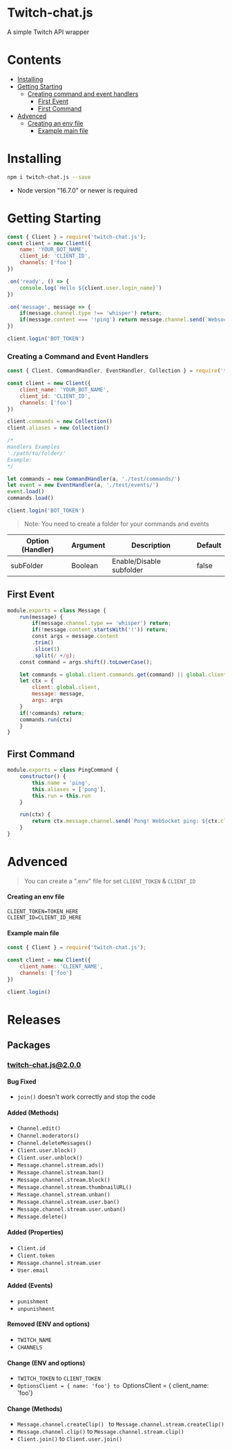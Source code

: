 # Twitch-chat.js
A simple Twitch API wrapper

# Contents

- [Installing](#installing)
- [Getting Starting](#getting-starting)
  - [Creating command and event handlers](#creating-a-command-and-event-handlers)
    - [First Event](#first-event)
    - [First Command](#first-command)
- [Advenced](#advenced)
  - [Creating an env file](#creating-an-env-file)
    - [Example main file](#example-main-file)
  

# Installing
```bash
npm i twitch-chat.js --save
```
- Node version "16.7.0" or newer is required

# Getting Starting
```js
const { Client } = require('twitch-chat.js');
const client = new Client({
	name: 'YOUR_BOT_NAME',
	client_id: 'CLIENT_ID',
	channels: ['foo']
})

.on('ready', () => {
	console.log(`Hello ${client.user.login_name}`)
})

.on('message', message => {
	if(message.channel.type !== 'whisper') return;
	if(message.content === '!ping') return message.channel.send(`Websocket: ${client.ping}ms`)
})

client.login('BOT_TOKEN')
```

### Creating a Command and Event Handlers
```js
const { Client, CommandHandler, EventHandler, Collection } = require('twitch-chat.js');

const client = new Client({
	client_name: 'YOUR_BOT_NAME',
	client_id: 'CLIENT_ID',
	channels: ['foo']
})

client.commands = new Collection()
client.aliases = new Collection()

/* 
Handlers Examples
'./path/to/folder/'
Example:
*/

let commands = new CommandHandler(a, './test/commands/')
let event = new EventHandler(a, './test/events/')
event.load()
commands.load()

client.login('BOT_TOKEN')
```
> Note: You need to create a folder for your commands and events

|   Option (Handler)  |   Argument   |    Description           |   Default   |
| ------------------- | ------------ | ------------------------ | ----------- |
| subFolder           |    Boolean   | Enable/Disable subfolder | false       |


## First Event
```js
module.exports = class Message {
	run(message) {
		if(message.channel.type == 'whisper') return;
		if(!message.content.startsWith('!')) return;
		const args = message.content
		.trim()
		.slice(1)
		.split(/ +/g);
	const command = args.shift().toLowerCase();    

	let commands = global.client.commands.get(command) || global.client.aliases.get(command)
	let ctx = {
		client: global.client,
		message: message,
		args: args
	}
	if(!commands) return;
	commands.run(ctx)
	}
}
```

## First Command
```js
module.exports = class PingCommand {
	constructor() {
		this.name = 'ping',
		this.aliases = ['pong'],
		this.run = this.run
	}

	run(ctx) {
		return ctx.message.channel.send(`Pong! WebSocket ping: ${ctx.client.ping}ms`)
	}
}
```

# Advenced

> You can create a ".env" file for set `CLIENT_TOKEN` & `CLIENT_ID`

#### Creating an env file

```env
CLIENT_TOKEN=TOKEN_HERE
CLIENT_ID=CLIENT_ID_HERE
```

#### Example main file

```js
const { Client } = require('twitch-chat.js');

const client = new Client({
	client_name: 'CLIENT_NAME',
	channels: ['foo']
})

client.login()
```

# Releases
## Packages
### twitch-chat.js@2.0.0
#### Bug Fixed
- `join()` doesn't work correctly and stop the code
#### Added (Methods)
- `Channel.edit()`
- `Channel.moderators()`
- `Channel.deleteMessages()`
- `Client.user.block()`
- `Client.user.unblock()`
- `Message.channel.stream.ads()`
- `Message.channel.stream.ban()`
- `Message.channel.stream.block()`
- `Message.channel.stream.thumbnailURL()`
- `Message.channel.stream.unban()`
- `Message.channel.stream.user.ban()`
- `Message.channel.stream.user.unban()`
- `Message.delete()`
#### Added (Properties)
- `Client.id`
- `Client.token`
- `Message.channel.stream.user`
- `User.email`
#### Added (Events)
- `punishment`
- `unpunishment`
#### Removed (ENV and options)
- `TWITCH_NAME`
- `CHANNELS`
#### Change (ENV and options)
- `TWITCH_TOKEN` to `CLIENT_TOKEN`
- `OptionsClient = { name: 'foo'} to `OptionsClient = { client_name: 'foo'}
#### Change (Methods)
- `Message.channel.createClip() ` to `Message.channel.stream.createClip()`
- `Message.channel.clip()` to `Message.channel.stream.clip()`
- `Client.join()` to `Client.user.join()`